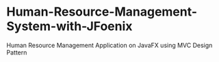 # Human-Resource-Management-System-with-JFoenix
Human Resource Management Application on JavaFX using MVC Design Pattern
